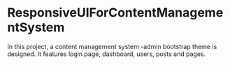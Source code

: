 # ResponsiveUIForContentManagementSystem
In this project, a content management system -admin bootstrap theme is designed. It features login page, dashboard, users, posts and pages.
